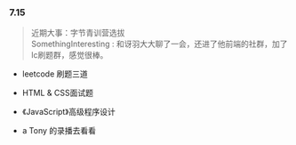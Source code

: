 ### 7.15

> 近期大事：字节青训营选拔<br>
> SomethingInteresting : 和讶羽大大聊了一会，还进了他前端的社群，加了lc刷题群，感觉很棒。

+ leetcode 刷题三道

+ HTML & CSS面试题

+ 《JavaScript》高级程序设计

+ a Tony 的录播去看看

